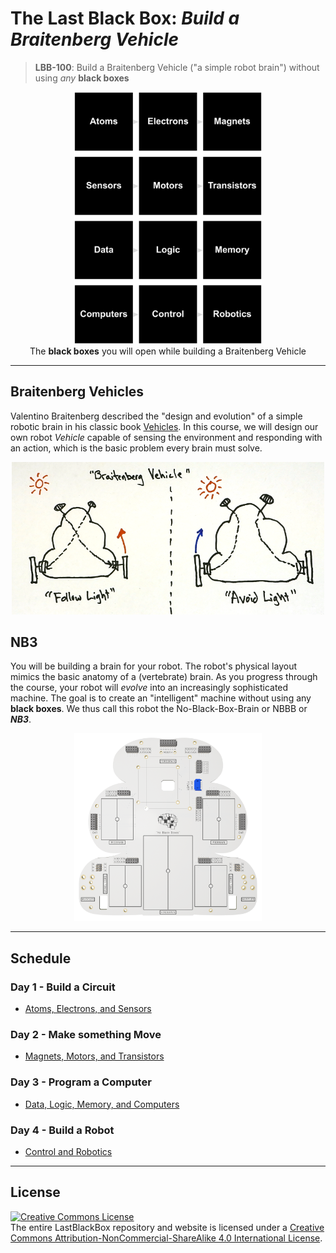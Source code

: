 # The Last Black Box: *Build a Braitenberg Vehicle*

> **LBB-100**: Build a Braitenberg Vehicle ("a simple robot brain") without using *any* **black boxes**

<p align="center">
<img src="../../_resources/designs/layout/png/layout_braitenberg.png" alt="LBB Braitenberg layout" width="300">
<br>
<span>The <b>black boxes</b> you will open while building a Braitenberg Vehicle</span>
</p>

----

## Braitenberg Vehicles

Valentino Braitenberg described the "design and evolution" of a simple robotic brain in his classic book [Vehicles](https://en.wikipedia.org/wiki/Braitenberg_vehicle). In this course, we will design our own robot *Vehicle* capable of sensing the environment and responding with an action, which is the basic problem every brain must solve.

<p align="center">
<img src="../../../boxes/robotics/_resources/images/braitenberg_vehicle.png" alt="NB3 outline" width="500">
</p>

## NB3

You will be building a brain for your robot. The robot's physical layout mimics the basic anatomy of a (vertebrate) brain. As you progress through the course, your robot will *evolve* into an increasingly sophisticated machine. The goal is to create an "intelligent" machine without using any **black boxes**. We thus call this robot the No-Black-Box-Brain or NBBB or ***NB3***.

<p align="center">
<img src="../../_resources/designs/NB3/NB3_render.png" alt="NB3 outline" width="300">
</p>

----

## Schedule

### Day 1 - Build a Circuit
- [Atoms, Electrons, and Sensors](01_analog-electronics/)

### Day 2 - Make something Move
- [Magnets, Motors, and Transistors](02_magnets-and-semiconductors/)

### Day 3 - Program a Computer
- [Data, Logic, Memory, and Computers](03_digital-computers/)

### Day 4 - Build a Robot
- [Control and Robotics](04_robot-control/)

----

## License

<a rel="license" href="http://creativecommons.org/licenses/by-nc-sa/4.0/"><img alt="Creative Commons License" style="border-width:0" src="https://i.creativecommons.org/l/by-nc-sa/4.0/88x31.png" /></a><br />The entire LastBlackBox repository and website is licensed under a <a rel="license" href="http://creativecommons.org/licenses/by-nc-sa/4.0/">Creative Commons Attribution-NonCommercial-ShareAlike 4.0 International License</a>.
